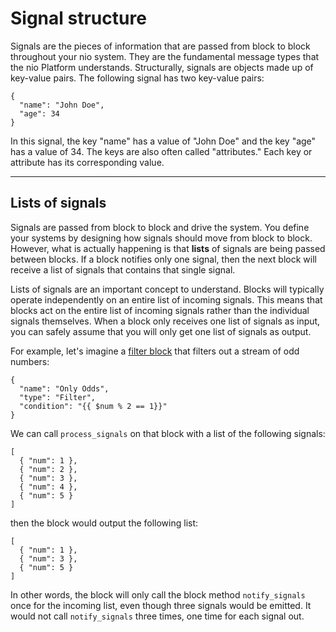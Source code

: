 # Signal structure

Signals are the pieces of information that are passed from block to block throughout your nio system. They are the fundamental message types that the nio Platform understands. Structurally, signals are objects made up of key-value pairs. The following signal has two key-value pairs:
```
{
  "name": "John Doe",
  "age": 34
}
```

In this signal, the key "name" has a value of "John Doe" and the key "age" has a value of 34. The keys are also often called "attributes." Each key or attribute has its corresponding value.

---

## Lists of signals

Signals are passed from block to block and drive the system. You define your systems by designing how signals should move from block to block. However, what is actually happening is that **lists** of signals are being passed between blocks. If a block notifies only one signal, then the next block will receive a list of signals that contains that single signal.

Lists of signals are an important concept to understand. Blocks will typically operate independently on an entire list of incoming signals. This means that blocks act on the entire list of incoming signals rather than the individual signals themselves. When a block only receives one list of signals as input, you can safely assume that you will only get one list of signals as output.

For example, let's imagine a [filter block](https://blocks.n.io/Filter) that filters out a stream of odd numbers:

```
{
  "name": "Only Odds",
  "type": "Filter",
  "condition": "{{ $num % 2 == 1}}"
}
```

We can call `process_signals` on that block with a list of the following signals:
```
[
  { "num": 1 },
  { "num": 2 },
  { "num": 3 },
  { "num": 4 },
  { "num": 5 }
]
```

then the block would output the following list:

```
[
  { "num": 1 },
  { "num": 3 },
  { "num": 5 }
]
```

In other words, the block will only call the block method `notify_signals` once for the incoming list, even though three signals would be emitted. It would not call `notify_signals` three times, one time for each signal out.
